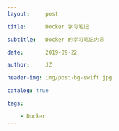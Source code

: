 ```yaml
---
layout:     post

title:      Docker 学习笔记

subtitle:   Docker 的学习笔记内容

date:       2019-09-22

author:     JZ

header-img: img/post-bg-swift.jpg

catalog: true

tags:

    - Docker
---
```


